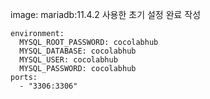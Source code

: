 image: mariadb:11.4.2 사용한 초기 설정 완료 작성

    environment:
      MYSQL_ROOT_PASSWORD: cocolabhub
      MYSQL_DATABASE: cocolabhub
      MYSQL_USER: cocolabhub
      MYSQL_PASSWORD: cocolabhub
    ports:
      - "3306:3306"
